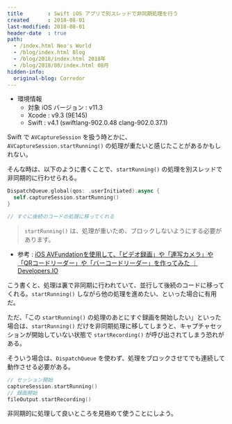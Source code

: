 ```yaml
---
title        : Swift iOS アプリで別スレッドで非同期処理を行う
created      : 2018-08-01
last-modified: 2018-08-01
header-date  : true
path:
  - /index.html Neo's World
  - /blog/index.html Blog
  - /blog/2018/index.html 2018年
  - /blog/2018/08/index.html 08月
hidden-info:
  original-blog: Corredor
---
```


- 環境情報
  - 対象 iOS バージョン : v11.3
  - Xcode : v9.3 (9E145)
  - Swift : v4.1 (swiftlang-902.0.48 clang-902.0.37.1)

Swift で `AVCaptureSession` を扱う時とかに、`AVCaptureSession.startRunning()` の処理が重たいと感じたことがあるかもしれない。

そんな時は、以下のように書くことで、`startRunning()` の処理を別スレッドで非同期的に行わせられる。

```swift
DispatchQueue.global(qos: .userInitiated).async {
  self.captureSession.startRunning()
}

// すぐに後続のコードの処理に移ってくれる
```

> `startRunning()` は、処理が重いため、ブロックしないようにする必要があります。

- 参考 : [iOS AVFundationを使用して、「ビデオ録画」や「連写カメラ」や「QRコードリーダー」や「バーコードリーダー」を作ってみた ｜ Developers.IO](https://dev.classmethod.jp/smartphone/ios-avfundation/)

こう書くと、処理は裏で非同期に行われていて、並行して後続のコードに移ってくれる。`startRunning()` しながら他の処理を進めたい、といった場合に有用だ。

ただ、「この `startRunning()` の処理のあとにすぐ録画を開始したい」といった場合は、`startRunning()` だけを非同期処理に移してしまうと、キャプチャセッションが開始していない状態で `startRecording()` が呼び出されてしまう恐れがある。

そういう場合は、`DispatchQueue` を使わず、処理をブロックさせてでも連続して動作させる必要がある。

```swift
// セッション開始
captureSession.startRunning()
// 録画開始
fileOutput.startRecording()
```

非同期的に処理して良いところを見極めて使うことにしよう。
